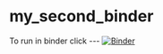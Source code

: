 # my_second_binder
To run in binder click ---
[![Binder](https://mybinder.org/badge_logo.svg)](https://mybinder.org/v2/gh/garrettglassburn/HEC-Lect-0/HEAD)
